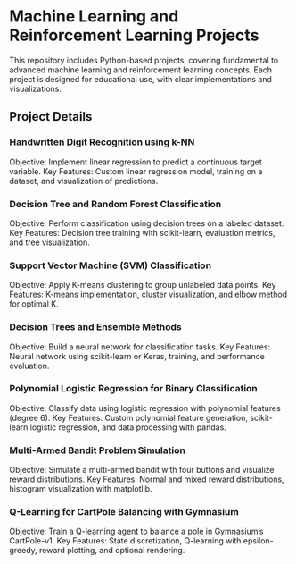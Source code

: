 # Machine Learning and Reinforcement Learning Projects
This repository includes Python-based projects, covering fundamental to advanced machine learning and reinforcement learning concepts. Each project is designed for educational use, with clear implementations and visualizations.

## Project Details
### Handwritten Digit Recognition using k-NN

Objective: Implement linear regression to predict a continuous target variable.
Key Features: Custom linear regression model, training on a dataset, and visualization of predictions.

### Decision Tree and Random Forest Classification

Objective: Perform classification using decision trees on a labeled dataset.
Key Features: Decision tree training with scikit-learn, evaluation metrics, and tree visualization.

### Support Vector Machine (SVM) Classification

Objective: Apply K-means clustering to group unlabeled data points.
Key Features: K-means implementation, cluster visualization, and elbow method for optimal K.

### Decision Trees and Ensemble Methods

Objective: Build a neural network for classification tasks.
Key Features: Neural network using scikit-learn or Keras, training, and performance evaluation.

### Polynomial Logistic Regression for Binary Classification

Objective: Classify data using logistic regression with polynomial features (degree 6).
Key Features: Custom polynomial feature generation, scikit-learn logistic regression, and data processing with pandas.

### Multi-Armed Bandit Problem Simulation

Objective: Simulate a multi-armed bandit with four buttons and visualize reward distributions.
Key Features: Normal and mixed reward distributions, histogram visualization with matplotlib.

### Q-Learning for CartPole Balancing with Gymnasium

Objective: Train a Q-learning agent to balance a pole in Gymnasium’s CartPole-v1.
Key Features: State discretization, Q-learning with epsilon-greedy, reward plotting, and optional rendering.


